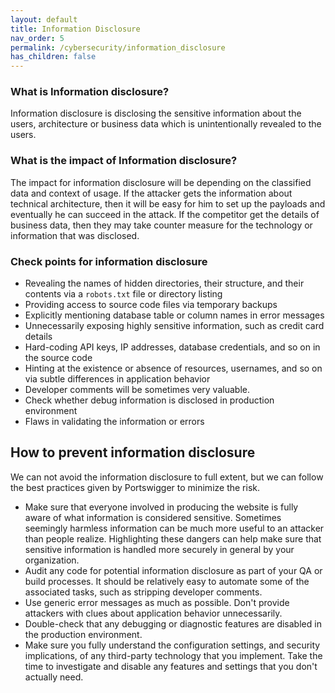 ```yaml
---
layout: default
title: Information Disclosure
nav_order: 5
permalink: /cybersecurity/information_disclosure
has_children: false
---
```


### What is Information disclosure?

Information disclosure is disclosing the sensitive information about the users, architecture or business data which is unintentionally revealed to the users.

### What is the impact of Information disclosure?

The impact for information disclosure will be depending on the classified data and context of usage. If the attacker gets the information about technical architecture, then it will be easy for him to set up the payloads and eventually he can succeed in the attack. If the competitor get the details of business data, then they may take counter measure for the technology or information that was disclosed.

### Check points for information disclosure

*   Revealing the names of hidden directories, their structure, and their contents via a `robots.txt` file or directory listing
*   Providing access to source code files via temporary backups
*   Explicitly mentioning database table or column names in error messages
*   Unnecessarily exposing highly sensitive information, such as credit card details
*   Hard-coding API keys, IP addresses, database credentials, and so on in the source code
*   Hinting at the existence or absence of resources, usernames, and so on via subtle differences in application behavior
*   Developer comments will be sometimes very valuable.
*   Check whether debug information is disclosed in production environment
*   Flaws in validating the information or errors

How to prevent information disclosure 
--------------------------------------

We can not avoid the information disclosure to full extent, but we can follow the best practices given by Portswigger to minimize the risk.

*   Make sure that everyone involved in producing the website is fully aware of what information is considered sensitive. Sometimes seemingly harmless information can be much more useful to an attacker than people realize. Highlighting these dangers can help make sure that sensitive information is handled more securely in general by your organization.
*   Audit any code for potential information disclosure as part of your QA or build processes. It should be relatively easy to automate some of the associated tasks, such as stripping developer comments.
*   Use generic error messages as much as possible. Don't provide attackers with clues about application behavior unnecessarily.
*   Double-check that any debugging or diagnostic features are disabled in the production environment.
*   Make sure you fully understand the configuration settings, and security implications, of any third-party technology that you implement. Take the time to investigate and disable any features and settings that you don't actually need.